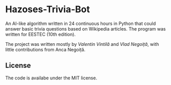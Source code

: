 # Hazoses-Trivia-Bot
An AI-like algorithm written in 24 continuous hours in Python that could answer basic trivia questions based on Wikipedia articles. The program was written for EESTEC (10th edition).

The project was written mostly by *Valentin Vintilă* and *Vlad Negoiță*, with little contributions from Anca Negoiță.

## License

The code is availabe under the MIT license.
